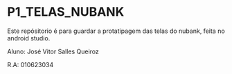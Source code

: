 # P1_TELAS_NUBANK

Este repósitorio é para guardar a protatipagem das telas do nubank, feita no android studio.


Aluno: José Vitor Salles Queiroz

R.A: 010623034
